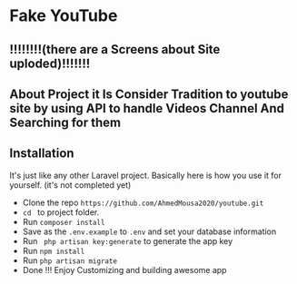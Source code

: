 
# Fake YouTube


## !!!!!!!!(there are a Screens about Site uploded)!!!!!!!


## About Project it Is Consider Tradition to youtube site by using API to handle Videos Channel And Searching for them



## Installation

It's just like any other Laravel project. Basically here is how you use it for yourself. (it's not completed yet) 

* Clone the repo `https://github.com/AhmedMousa2020/youtube.git `
* `cd ` to project folder. 
* Run ` composer install `
* Save as the `.env.example` to `.env` and set your database information 
* Run ` php artisan key:generate` to generate the app key
* Run ` npm install ` 
* Run ` php artisan migrate ` 
* Done !!! Enjoy Customizing and building awesome app 



